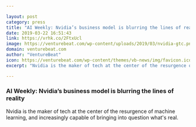 ```yaml
---

layout: post
category: press
title: "AI Weekly: Nvidia’s business model is blurring the lines of reality"
date: 2019-03-22 16:51:43
link: https://vrhk.co/2FtxUcl
image: https://venturebeat.com/wp-content/uploads/2019/03/nvidia-gtc.png?w=1200&strip=all
domain: venturebeat.com
author: "VentureBeat"
icon: https://venturebeat.com/wp-content/themes/vb-news/img/favicon.ico
excerpt: "Nvidia is the maker of tech at the center of the resurgence of machine learning, and increasingly capable of bringing into question what's real."

---
```


### AI Weekly: Nvidia’s business model is blurring the lines of reality

Nvidia is the maker of tech at the center of the resurgence of machine learning, and increasingly capable of bringing into question what's real.